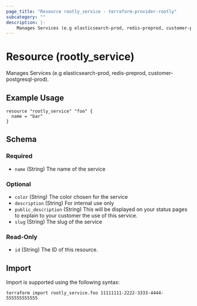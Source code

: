 ```yaml
---
page_title: "Resource rootly_service - terraform-provider-rootly"
subcategory: ""
description: |-
    Manages Services (e.g elasticsearch-prod, redis-preprod, customer-postgresql-prod).
---
```


# Resource (rootly_service)

Manages Services (e.g elasticsearch-prod, redis-preprod, customer-postgresql-prod).

## Example Usage

```
resource "rootly_service" "foo" {
  name = "bar"
}
```

<!-- schema generated by tfplugindocs -->
## Schema

### Required

- `name` (String) The name of the service

### Optional

- `color` (String) The color chosen for the service
- `description` (String) For internal use only
- `public_description` (String) This will be displayed on your status pages to explain to your customer the use of this service.
- `slug` (String) The slug of the service

### Read-Only

- `id` (String) The ID of this resource.

## Import

Import is supported using the following syntax:

```shell
terraform import rootly_service.foo 11111111-2222-3333-4444-555555555555
```